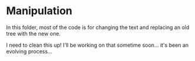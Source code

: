 ﻿# Manipulation

In this folder, most of the code is for changing the text and replacing an old tree with the new one.

I need to clean this up! I'll be working on that sometime soon... it's been an evolving process...
